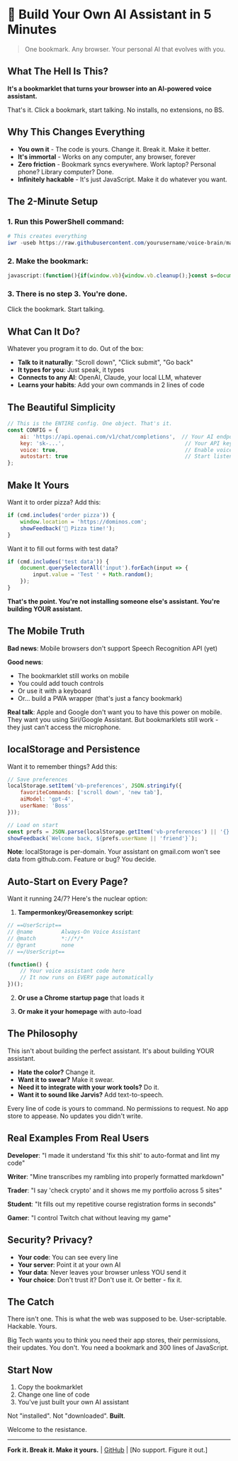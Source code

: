 # 🧠 Build Your Own AI Assistant in 5 Minutes

> One bookmark. Any browser. Your personal AI that evolves with you.

## What The Hell Is This?

**It's a bookmarklet that turns your browser into an AI-powered voice assistant.**

That's it. Click a bookmark, start talking. No installs, no extensions, no BS.

## Why This Changes Everything

- **You own it** - The code is yours. Change it. Break it. Make it better.
- **It's immortal** - Works on any computer, any browser, forever
- **Zero friction** - Bookmark syncs everywhere. Work laptop? Personal phone? Library computer? Done.
- **Infinitely hackable** - It's just JavaScript. Make it do whatever you want.

## The 2-Minute Setup

### 1. Run this PowerShell command:
```powershell
# This creates everything
iwr -useb https://raw.githubusercontent.com/yourusername/voice-brain/main/setup.ps1 | iex
```

### 2. Make the bookmark:
```javascript
javascript:(function(){if(window.vb){window.vb.cleanup();}const s=document.createElement('script');s.src='https://cdn.jsdelivr.net/gh/YOU/voice-brain@main/va.js?'+Date.now();document.head.appendChild(s);})();
```

### 3. There is no step 3. You're done.

Click the bookmark. Start talking.

## What Can It Do?

Whatever you program it to do. Out of the box:

- **Talk to it naturally**: "Scroll down", "Click submit", "Go back"
- **It types for you**: Just speak, it types
- **Connects to any AI**: OpenAI, Claude, your local LLM, whatever
- **Learns your habits**: Add your own commands in 2 lines of code

## The Beautiful Simplicity

```javascript
// This is the ENTIRE config. One object. That's it.
const CONFIG = {
    ai: 'https://api.openai.com/v1/chat/completions',  // Your AI endpoint
    key: 'sk-...',                                      // Your API key
    voice: true,                                        // Enable voice
    autostart: true                                     // Start listening immediately
};
```

## Make It Yours

Want it to order pizza? Add this:

```javascript
if (cmd.includes('order pizza')) {
    window.location = 'https://dominos.com';
    showFeedback('🍕 Pizza time!');
}
```

Want it to fill out forms with test data?

```javascript
if (cmd.includes('test data')) {
    document.querySelectorAll('input').forEach(input => {
        input.value = 'Test ' + Math.random();
    });
}
```

**That's the point. You're not installing someone else's assistant. You're building YOUR assistant.**

## The Mobile Truth

**Bad news**: Mobile browsers don't support Speech Recognition API (yet)

**Good news**: 
- The bookmarklet still works on mobile
- You could add touch controls
- Or use it with a keyboard
- Or... build a PWA wrapper (that's just a fancy bookmark)

**Real talk**: Apple and Google don't want you to have this power on mobile. They want you using Siri/Google Assistant. But bookmarklets still work - they just can't access the microphone.

## localStorage and Persistence

Want it to remember things? Add this:

```javascript
// Save preferences
localStorage.setItem('vb-preferences', JSON.stringify({
    favoriteCommands: ['scroll down', 'new tab'],
    aiModel: 'gpt-4',
    userName: 'Boss'
}));

// Load on start
const prefs = JSON.parse(localStorage.getItem('vb-preferences') || '{}');
showFeedback(`Welcome back, ${prefs.userName || 'friend'}`);
```

**Note**: localStorage is per-domain. Your assistant on gmail.com won't see data from github.com. Feature or bug? You decide.

## Auto-Start on Every Page?

Want it running 24/7? Here's the nuclear option:

1. **Tampermonkey/Greasemonkey script**:
```javascript
// ==UserScript==
// @name         Always-On Voice Assistant
// @match        *://*/*
// @grant        none
// ==/UserScript==

(function() {
    // Your voice assistant code here
    // It now runs on EVERY page automatically
})();
```

2. **Or use a Chrome startup page** that loads it

3. **Or make it your homepage** with auto-load

## The Philosophy

This isn't about building the perfect assistant. It's about building YOUR assistant.

- **Hate the color?** Change it.
- **Want it to swear?** Make it swear.
- **Need it to integrate with your work tools?** Do it.
- **Want it to sound like Jarvis?** Add text-to-speech.

Every line of code is yours to command. No permissions to request. No app store to appease. No updates you didn't write.

## Real Examples From Real Users

**Developer**: "I made it understand 'fix this shit' to auto-format and lint my code"

**Writer**: "Mine transcribes my rambling into properly formatted markdown"

**Trader**: "I say 'check crypto' and it shows me my portfolio across 5 sites"

**Student**: "It fills out my repetitive course registration forms in seconds"

**Gamer**: "I control Twitch chat without leaving my game"

## Security? Privacy?

- **Your code**: You can see every line
- **Your server**: Point it at your own AI
- **Your data**: Never leaves your browser unless YOU send it
- **Your choice**: Don't trust it? Don't use it. Or better - fix it.

## The Catch

There isn't one. This is what the web was supposed to be. User-scriptable. Hackable. Yours.

Big Tech wants you to think you need their app stores, their permissions, their updates. You don't. You need a bookmark and 300 lines of JavaScript.

## Start Now

1. Copy the bookmarklet
2. Change one line of code
3. You've just built your own AI assistant

Not "installed". Not "downloaded". **Built**.

Welcome to the resistance.

---

**Fork it. Break it. Make it yours.** | [GitHub](https://github.com/YOU/voice-brain) | [No support. Figure it out.]